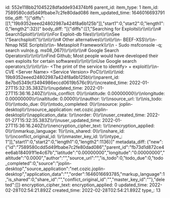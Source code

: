 id: 552e118bb21045228dfadde934374bf6
parent_id: 
item_type: 1
item_id: 7589580cdd5d49fbabe7c2fe80dad086
item_updated_time: 1646016693791
title_diff: "[{\"diffs\":[[1,\"19b9352eeed24802987a424f8a6b125b\"]],\"start1\":0,\"start2\":0,\"length1\":0,\"length2\":32}]"
body_diff: "[{\"diffs\":[[1,\"Searching for Exploits\\\r\\\n\\\r\\\n# SearchSploit\\\r\\\n\\\r\\\nFor Exploit-db files\\\r\\\n\\\r\\\nSee \\\"Searchsploit\\\"\\\r\\\n\\\r\\\n# Other alternatives\\\r\\\n\\\r\\\n- BEEF-XSS\\\r\\\n- Nmap NSE Scripts\\\r\\\n- Metasploit Framework\\\r\\\n    - Sudo msfconsole -q; search vuln(e.g. ms08_067)\\\r\\\n\\\r\\\n# Google Search Operators\\\r\\\n\\\r\\\nFind Github; Most people would have developed their own exploits for certain softwares\\\r\\\n\\\r\\\nUse Google search operators;\\\r\\\n\\\r\\\n- &lt;The print of the service to identify&gt; + exploit\\\r\\\n- CVE &lt;Server Name&gt; &lt;Service Version&gt; PoC\\\r\\\n\\\r\\\nid: 19b9352eeed24802987a424f8a6b125b\\\r\\\nparent_id: 8e7bd5349cf3494986eccd0619b576c9\\\r\\\ncreated_time: 2022-01-27T15:32:35.383Z\\\r\\\nupdated_time: 2022-01-27T15:36:16.240Z\\\r\\\nis_conflict: 0\\\r\\\nlatitude: 0.00000000\\\r\\\nlongitude: 0.00000000\\\r\\\naltitude: 0.0000\\\r\\\nauthor: \\\r\\\nsource_url: \\\r\\\nis_todo: 0\\\r\\\ntodo_due: 0\\\r\\\ntodo_completed: 0\\\r\\\nsource: joplin-desktop\\\r\\\nsource_application: net.cozic.joplin-desktop\\\r\\\napplication_data: \\\r\\\norder: 0\\\r\\\nuser_created_time: 2022-01-27T15:32:35.383Z\\\r\\\nuser_updated_time: 2022-01-27T15:36:16.240Z\\\r\\\nencryption_cipher_text: \\\r\\\nencryption_applied: 0\\\r\\\nmarkup_language: 1\\\r\\\nis_shared: 0\\\r\\\nshare_id: \\\r\\\nconflict_original_id: \\\r\\\nmaster_key_id: \\\r\\\ntype_: 1\"]],\"start1\":0,\"start2\":0,\"length1\":0,\"length2\":1136}]"
metadata_diff: {"new":{"id":"7589580cdd5d49fbabe7c2fe80dad086","parent_id":"fb73d1d872ce4ee6ab184091f1e4c67b","latitude":"0.00000000","longitude":"0.00000000","altitude":"0.0000","author":"","source_url":"","is_todo":0,"todo_due":0,"todo_completed":0,"source":"joplin-desktop","source_application":"net.cozic.joplin-desktop","application_data":"","order":1646016693785,"markup_language":1,"is_shared":0,"share_id":"","conflict_original_id":"","master_key_id":""},"deleted":[]}
encryption_cipher_text: 
encryption_applied: 0
updated_time: 2022-02-28T02:54:21.892Z
created_time: 2022-02-28T02:54:21.892Z
type_: 13